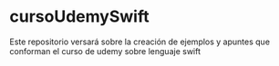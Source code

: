 # cursoUdemySwift
Este repositorio versará sobre la creación de ejemplos y apuntes que conforman el curso de udemy sobre lenguaje swift
